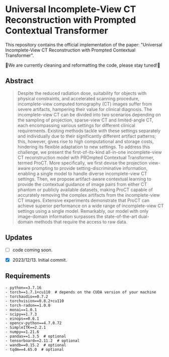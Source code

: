 # Universal Incomplete-View CT Reconstruction with Prompted Contextual Transformer
This repository contains the official implementation of the paper: "Universal Incomplete-View CT Reconstruction with Prompted Contextual Transformer".

🚧We are currently cleaning and reformatting the code, please stay tuned!🚧

## Abstract
> Despite the reduced radiation dose, suitability for objects with physical constraints, and accelerated scanning procedure, incomplete-view computed tomography (CT) images suffer from severe artifacts, hampering their value for clinical diagnosis. The incomplete-view CT can be divided into two scenarios depending on the sampling of projection, sparse-view CT and limited-angle CT, each encompassing various settings for different clinical requirements. Existing methods tackle with these settings separately and individually due to their significantly different artifact patterns; this, however, gives rise to high computational and storage costs, hindering its flexible adaptation to new settings. To address this challenge, we present the first-of-its-kind all-in-one incomplete-view CT reconstruction model with PROmpted Contextual Transformer, termed ProCT. More specifically, we first devise the projection view-aware prompting to provide setting-discriminative information, enabling a single model to handle diverse incomplete-view CT settings. Then, we propose artifact-aware contextual learning to provide the contextual guidance of image pairs from either CT phantom or publicly available datasets, making ProCT capable of accurately removing the complex artifacts from the incomplete-view CT images. Extensive experiments demonstrate that ProCT can achieve superior performance on a wide range of incomplete-view CT settings using a single model. Remarkably, our model with only image-domain information surpasses the state-of-the-art dual-domain methods that require the access to raw data.


## Updates
- [ ] code coming soon.
- [x] 2023/12/13. Initial commit.


## Requirements
```
- python==3.7.16
- torch==1.7.1+cu110  # depends on the CUDA version of your machine
- torchaudio==0.7.2
- torchvision==0.8.2+cu110
- torch-radon==1.0.0
- monai==1.0.1
- scipy==1.7.3
- einops==0.6.1
- opencv-python==4.7.0.72
- SimpleITK==2.2.1
- numpy==1.21.6
- pandas==1.3.5  # optional
- tensorboard==2.11.2  # optional
- wandb==0.15.2  # optional
- tqdm==4.65.0  # optional
```
